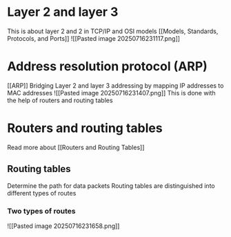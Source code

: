 # Layer 2 and layer 3
This is about layer 2 and 2 in TCP/IP and OSI models [[Models, Standards, Protocols, and Ports]]
![[Pasted image 20250716231117.png]]
# Address resolution protocol (ARP)
[[ARP]]
Bridging Layer 2 and layer 3 addressing by mapping IP addresses to MAC addresses
![[Pasted image 20250716231407.png]]
This is done with the help of routers and routing tables
# Routers and routing tables
Read more about [[Routers and Routing Tables]]
## Routing tables
Determine the path for data packets
Routing tables are distinguished into different types of routes
### Two types of routes
![[Pasted image 20250716231658.png]]